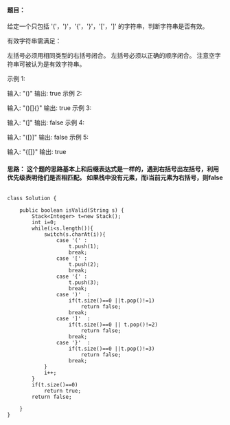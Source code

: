 ﻿####  题目：
给定一个只包括 '('，')'，'{'，'}'，'['，']' 的字符串，判断字符串是否有效。

有效字符串需满足：

左括号必须用相同类型的右括号闭合。
左括号必须以正确的顺序闭合。
注意空字符串可被认为是有效字符串。

示例 1:

输入: "()"
输出: true
示例 2:

输入: "()[]{}"
输出: true
示例 3:

输入: "(]"
输出: false
示例 4:

输入: "([)]"
输出: false
示例 5:

输入: "{[]}"
输出: true
####   思路： 这个题的思路基本上和后缀表达式是一样的，遇到右括号出左括号，利用优先级表明他们是否相匹配。 如果栈中没有元素，而i当前元素为右括号，则false
```

class Solution {
    
    public boolean isValid(String s) {
        Stack<Integer> t=new Stack();
        int i=0;
        while(i<s.length()){
            switch(s.charAt(i)){
                case '(' :
                    t.push(1);
                    break;
                case '[' :
                    t.push(2);
                    break;
                case '{' :
                    t.push(3);
                    break;
                case ')'  :
                    if(t.size()==0 ||t.pop()!=1)
                        return false;
                    break;
                case ']'  :
                    if(t.size()==0 || t.pop()!=2)
                        return false;
                    break;        
                case '}'  :
                    if(t.size()==0 ||t.pop()!=3)
                        return false;
                    break;    
            }
            i++;
        }
        if(t.size()==0)
            return true;
        return false;
        
    }
}
```


